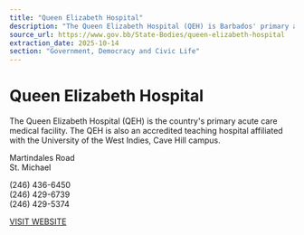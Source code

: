 ```yaml
---
title: "Queen Elizabeth Hospital"
description: "The Queen Elizabeth Hospital (QEH) is Barbados' primary acute care medical facility and an accredited teaching hospital."
source_url: https://www.gov.bb/State-Bodies/queen-elizabeth-hospital
extraction_date: 2025-10-14
section: "Government, Democracy and Civic Life"
---
```


# Queen Elizabeth Hospital

The Queen Elizabeth Hospital (QEH) is the country's primary acute care medical facility. The QEH is also an accredited teaching hospital affiliated with the University of the West Indies, Cave Hill campus.

Martindales Road  
St. Michael

(246) 436-6450  
(246) 429-6739  
(246) 429-5374

[VISIT WEBSITE](http://www.qehconnect.com/)
```